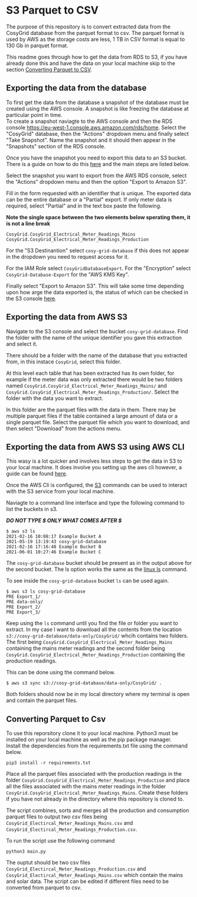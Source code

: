 # S3 Parquet to CSV 
The purpose of this repository is to convert extracted data from the CosyGrid database from the parquet format to csv. The parquet format is used by AWS as the storage costs are less, 1 TB in CSV format is equal to 130 Gb in parquet format. 

This readme goes through how to get the data from RDS to S3, if you have already done this and have the data on your local machine skip to the section [Converting Parquet to CSV](https://github.com/Warren-TUD/S3_Parquet_to_CSV#converting-parquet-to-csv).

## Exporting the data from the database 
To first get the data from the database a snapshot of the database must be created using the AWS console. A snapshot is like freezing the database at particular point in time.   
To create a snapshot naviagte to the AWS console and then the RDS console https://eu-west-1.console.aws.amazon.com/rds/home. Select the "CosyGrid" database, then the "Actions" dropdown menu and finally select "Take Snapshot". Name the snapshot and it should then appear in the "Snapshots" section of the RDS console. 

Once you have the snapshot you need to export this data to an S3 bucket. There is a guide on how to do this [here](https://docs.aws.amazon.com/AmazonRDS/latest/UserGuide/USER_ExportSnapshot.html#USER_ExportSnapshot.Overview) and the main steps are listed below. 

Select the snapshot you want to export from the AWS RDS console, select the "Actions" dropdown menu and then the option "Export to Amazon S3". 

Fill in the form requested with an identifier that is unique. The exported data can be the entire database or a "Partial" export. If only meter data is required, select "Partial" and in the text box paste the following. 

**Note the single space between the two elements below sperating them, it is not a line break**
```
CosyGrid.CosyGrid_Electrical_Meter_Readings_Mains CosyGrid.CosyGrid_Electrical_Meter_Readings_Production
```

For the "S3 Destinantion" select ```cosy-grid-database``` if this does not appear in the dropdown you need to request access for it. 

For the IAM Role select ```CosyGridDatabaseExport```. For the "Encryption" select ```CosyGrid-Database-Export``` for the "AWS KMS Key". 

Finally select "Export to Amazon S3". This will take some time depending upon how arge the data exported is, the status of which can be checked in the S3 console [here](https://s3.console.aws.amazon.com/s3/home?region=eu-west-1).

## Exporting the data from AWS S3
Navigate to the S3 console and select the bucket ```cosy-grid-database```. Find the folder with the name of the unique identifier you gave this extraction and select it. 

There should be a folder with the name of the database that you extracted from, in this instace ```CosyGrid```, select this folder. 

At this level each table that has been extracted has its own folder, for example if the meter data was only extracted there would be two folders named ```CosyGrid.CosyGrid_Electrical_Meter_Readings_Mains/``` and ```CosyGrid.CosyGrid_Electrical_Meter_Readings_Production/```. Select the folder with the data you want to extract. 

In this folder are the parquet files with the data in them. There may be multiple parquet files if the table contained a large amount of data or a single parquet file. Select the parquet file which you want to download, and then select "Download" from the actions menu. 

## Exporting the data from AWS S3 using AWS CLI 
This wasy is a lot quicker and involves less steps to get the data in S3 to your local machine. It does involve you setting up the aws cli however, a guide can be found [here](https://docs.aws.amazon.com/cli/latest/userguide/cli-chap-configure.html).

Once the AWS Cli is configured, the [S3](https://docs.aws.amazon.com/cli/latest/reference/s3/) commands can be used to interact with the S3 service from your local machine. 

Naviagte to a command line interface and type the following command to list the buckets in s3. 

***DO NOT TYPE $ ONLY WHAT COMES AFTER $***
```
$ aws s3 ls
2021-02-16 10:08:17 Example Bucket A
2021-05-19 13:19:43 cosy-grid-database
2021-02-16 17:16:48 Example Bucket B
2021-06-01 10:27:46 Example Bucket C
```
The ```cosy-grid-database``` bucket should be present as in the output above for the second bucket. The ls option works the same as the [linux ls](https://man7.org/linux/man-pages/man1/ls.1.html) command.  

To see inside the ```cosy-grid-database``` bucket ```ls``` can be used again. 
```
$ aws s3 ls cosy-grid-database
PRE Export_1/
PRE data-only/
PRE Export_2/
PRE Export_3/
```
Keep using the ```ls``` command until you find the file or folder you want to extract. In my case I want to download all the contents from the location ```s3://cosy-grid-database/data-only/CosyGrid/``` whcih contains two folders. The first being  ```CosyGrid.CosyGrid_Electrical_Meter_Readings_Mains``` containing the mains meter readings and the second folder being ```CosyGrid.CosyGrid_Electrical_Meter_Readings_Production``` containing the production readings. 

This can be done using the command below. 
```
$ aws s3 sync s3://cosy-grid-database/data-only/CosyGrid/ .
```
Both folders should now be in my local directory where my terminal is open and contain the parquet files. 

## Converting Parquet to Csv
To use this reporsitory clone it to your local machine. Python3 must be installed on your local machine as well as the pip package manager.  
Install the dependencies from the requirements.txt file using the command below. 
```
pip3 install -r requirements.txt
```
Place all the parquet files associated with the production readings in the folder ```CosyGrid.CosyGrid_Electrical_Meter_Readings_Production``` and place all the files associated with the mains meter readings in the folder ```CosyGrid.CosyGrid_Electrical_Meter_Readings_Mains```. Create these folders if you have not already in the directory where this repository is cloned to. 

The script combines, sorts and merges all the production and consumption parquet files to output two csv files being ```CosyGrid_Electircal_Meter_Readings_Mains.csv``` and ```CosyGrid_Electircal_Meter_Readings_Production.csv```. 

To run the script use the following command 
```
python3 main.py
```

The ouptut should be two csv files ```CosyGrid_Electircal_Meter_Readings_Production.csv``` and ```CosyGrid_Electircal_Meter_Readings_Mains.csv``` which contain the mains and solar data. 
The script can be edited if different files need to be converted from parquet to csv.





